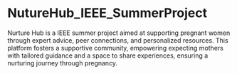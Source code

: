 # NutureHub_IEEE_SummerProject
Nurture Hub is a IEEE summer project aimed at supporting pregnant women through expert advice, peer connections, and personalized resources. This platform fosters a supportive community, empowering expecting mothers with tailored guidance and a space to share experiences, ensuring a nurturing journey through pregnancy.
